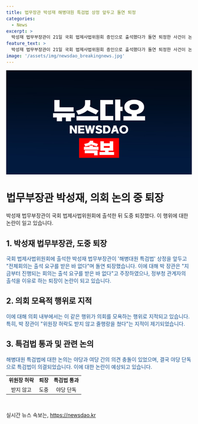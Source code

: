```yaml
---
title: 법무장관 박성재 해병대원 특검법 상정 앞두고 돌연 퇴정
categories:
  - News
excerpt: >
  박성재 법무부장관이 21일 국회 법제사법위원회 증인으로 출석했다가 돌연 퇴정한 사건이 논란이 되고 있다. 박 장관은 출석 요구를 받은 적이 없다며 퇴정했고, 이에 대해 김승원 의원은 위원장 허락도 받지 않고 퇴정…국회 모욕적 행위라며 비판했다. 정청래 법사위원장은 고발조치를 하겠다고 밝히고, 야당은 이에 대해 비난하며 해병대원 특검법을 의결했다. 이 사안은 계속해서 논란을 낳을 전망이다. (150자)
feature_text: >
  박성재 법무부장관이 21일 국회 법제사법위원회 증인으로 출석했다가 돌연 퇴정한 사건이 논란이 되고 있다. 박 장관은 출석 요구를 받은 적이 없다며 퇴정했고, 이에 대해 김승원 의원은 위원장 허락도 받지 않고 퇴정…국회 모욕적 행위라며 비판했다. 정청래 법사위원장은 고발조치를 하겠다고 밝히고, 야당은 이에 대해 비난하며 해병대원 특검법을 의결했다. 이 사안은 계속해서 논란을 낳을 전망이다. (150자)
image: '/assets/img/newsdao_breakingnews.jpg'
---
```


<p><img src="/assets/img/newsdao_breakingnews.jpg" alt="implanttips 속보" /></p>

<h1>법무부장관 박성재, 의회 논의 중 퇴장</h1>

<p data-ke-size="size16">박성재 법무부장관이 국회 법제사법위원회에 출석한 뒤 도중 퇴장했다. 이 행위에 대한 논란이 일고 있습니다.</p>

<h2 data-ke-size="size26">1. 박성재 법무부장관, 도중 퇴장</h2>

<p><span style="color: #1a5490;">국회 법제사법위원회에 출석한 박성재 법무부장관이 '해병대원 특검법' 상정을 앞두고 "전체회의는 출석 요구를 받은 바 없다"며 돌연 퇴장했습니다. 이에 대해 박 장관은 "지금부터 진행되는 회의는 출석 요구를 받은 바 없다"고 주장하였으나, 정부청 관계자의 출석을 이유로 하는 퇴장이 논란이 되고 있습니다.</span></p>

<h2 data-ke-size="size26">2. 의회 모욕적 행위로 지적</h2>

<p><span style="color: #1a5490;">이에 대해 의회 내부에서는 이 같은 행위가 의회를 모욕하는 행위로 지적되고 있습니다. 특히, 박 장관이 "위원장 허락도 받지 않고 줄행랑을 쳤다"는 지적이 제기되었습니다.</span></p>

<h2 data-ke-size="size26">3. 특검법 통과 및 관련 논의</h2>

<p><span style="color: #1a5490;">해병대원 특검법에 대한 논의는 야당과 여당 간의 의견 충돌이 있었으며, 결국 야당 단독으로 특검법이 의결되었습니다. 이에 대한 논란이 예상되고 있습니다.</span></p>

<table>
    <tbody>
        <tr>
            <td style="text-align: center; height: 17px;"><b>위원장 허락</b></td>
            <td style="text-align: center; height: 17px;"><b>퇴장</b></td>
            <td style="text-align: center; height: 17px;"><b>특검법 통과</b></td>
        </tr>
        <tr>
            <td style="text-align: center; height: 17px;">받지 않고</td>
            <td style="text-align: center; height: 17px;">도중</td>
            <td style="text-align: center; height: 17px;">야당 단독</td>
        </tr>
    </tbody>
</table>

<p data-ke-size="size16">&nbsp;</p>
실시간 뉴스 속보는, <a href="https://newsdao.kr" rel="dofollow">https://newsdao.kr</a>


